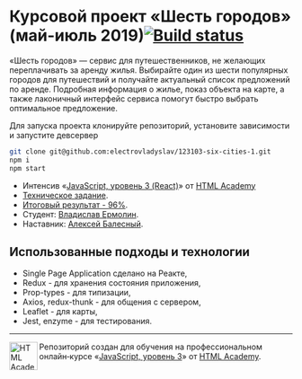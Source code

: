 # Курсовой проект «Шесть городов» (май-июль 2019)[![Build status][travis-image]][travis-url]

«Шесть городов» — сервис для путешественников, не желающих переплачивать за аренду жилья. Выбирайте один из шести популярных городов для путешествий и получайте актуальный список предложений по аренде. Подробная информация о жилье, показ объекта на карте, а также лаконичный интерфейс сервиса помогут быстро выбрать оптимальное предложение.

Для запуска проекта клонируйте репозиторий, установите зависимости и запустите девсервер

```bash
git clone git@github.com:electrovladyslav/123103-six-cities-1.git
npm i
npm start
```

* Интенсив «[JavaScript, уровень 3 (React)](https://htmlacademy.ru/intensive/react)» от [HTML Academy](https://htmlacademy.ru)
* [Техническое задание](Specification.md).
* [Итоговый результат - 96%](https://assets.htmlacademy.ru/certificates/intensive/133/123103.pdf?1562236715).
* Студент: [Владислав Ермолин](https://htmlacademy.ru/profile/id123103).
* Наставник: [Алексей Балесный](https://htmlacademy.ru/profile/id221665).

## Использованные подходы и технологии

* Single Page Application сделано на Реакте,
* Redux - для хранения состояния приложения,
* Prop-types - для типизации,
* Axios, redux-thunk - для общения с сервером,
* Leaflet - для карты,
* Jest, enzyme - для тестирования.

---

<a href="https://htmlacademy.ru/intensive/react"><img align="left" width="50" height="50" title="HTML Academy" src="https://up.htmlacademy.ru/static/img/intensive/react/logo-for-github.png"></a>

Репозиторий создан для обучения на профессиональном онлайн‑курсе «[JavaScript, уровень 3](https://htmlacademy.ru/intensive/react)» от [HTML Academy](https://htmlacademy.ru).

[travis-image]: https://travis-ci.com/htmlacademy-react/123103-six-cities-1.svg?branch=master
[travis-url]: https://travis-ci.com/htmlacademy-react/123103-six-cities-1
